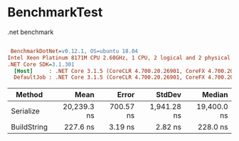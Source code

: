 # BenchmarkTest
 .net benchmark

``` ini

 BenchmarkDotNet=v0.12.1, OS=ubuntu 18.04
Intel Xeon Platinum 8171M CPU 2.60GHz, 1 CPU, 2 logical and 2 physical cores
.NET Core SDK=3.1.301
  [Host]     : .NET Core 3.1.5 (CoreCLR 4.700.20.26901, CoreFX 4.700.20.27001), X64 RyuJIT
  DefaultJob : .NET Core 3.1.5 (CoreCLR 4.700.20.26901, CoreFX 4.700.20.27001), X64 RyuJIT

```
|      Method |        Mean |     Error |      StdDev |      Median |
|------------ |------------:|----------:|------------:|------------:|
|   Serialize | 20,239.3 ns | 700.57 ns | 1,941.28 ns | 19,400.0 ns |
| BuildString |    227.6 ns |   3.19 ns |     2.82 ns |    228.0 ns |
